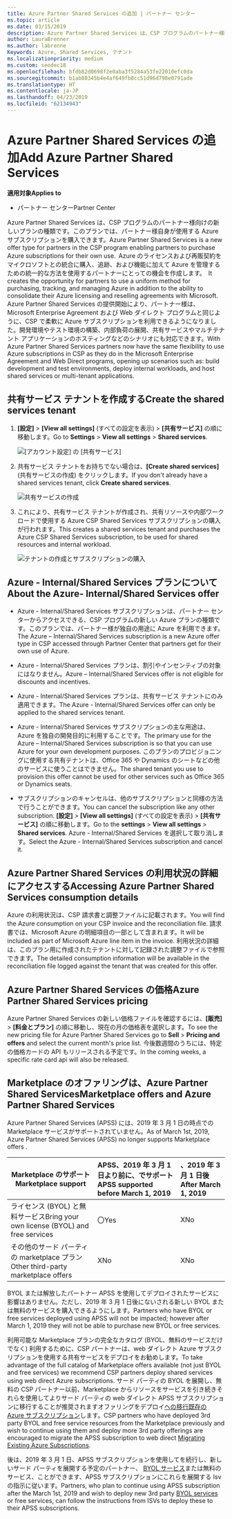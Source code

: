 ```yaml
---
title: Azure Partner Shared Services の追加 | パートナー センター
ms.topic: article
ms.date: 03/15/2019
description: Azure Partner Shared Services は、CSP プログラムのパートナー様向けの新しいプランの種類です。このプランでは、パートナー様自身が使用する Azure サブスクリプションを購入できます。
author: LauraBrenner
ms.author: labrenne
Keywords: Azure, Shared Services, テナント
ms.localizationpriority: medium
ms.custom: seodec18
ms.openlocfilehash: bfdb82d0698f2e0aba3f5284a53fe22010efc0da
ms.sourcegitcommit: b1ab80345b4e4af649fb8cc51d96d798e0791ade
ms.translationtype: HT
ms.contentlocale: ja-JP
ms.lasthandoff: 04/23/2019
ms.locfileid: "62134943"
---
```

# <a name="add-azure-partner-shared-services"></a><span data-ttu-id="6c106-104">Azure Partner Shared Services の追加</span><span class="sxs-lookup"><span data-stu-id="6c106-104">Add Azure Partner Shared Services</span></span>

<span data-ttu-id="6c106-105">**適用対象**</span><span class="sxs-lookup"><span data-stu-id="6c106-105">**Applies to**</span></span>

-  <span data-ttu-id="6c106-106">パートナー センター</span><span class="sxs-lookup"><span data-stu-id="6c106-106">Partner Center</span></span>

<span data-ttu-id="6c106-107">Azure Partner Shared Services は、CSP プログラムのパートナー様向けの新しいプランの種類です。このプランでは、パートナー様自身が使用する Azure サブスクリプションを購入できます。</span><span class="sxs-lookup"><span data-stu-id="6c106-107">Azure Partner Shared Services is a new offer type for partners in the CSP program enabling partners to purchase Azure subscriptions for their own use.</span></span><span data-ttu-id="6c106-108">  Azure のライセンスおよび再販契約をマイクロソフトとの統合に購入、追跡、および機能に加えて Azure を管理するための統一的な方法を使用するパートナーにとっての機会を作成します。</span><span class="sxs-lookup"><span data-stu-id="6c106-108">  It creates the opportunity for partners to use a uniform method for purchasing, tracking, and managing Azure in addition to the ability to consolidate their Azure licensing and reselling agreements with Microsoft.</span></span> <span data-ttu-id="6c106-109">Azure Partner Shared Services の提供開始により、パートナー様は、Microsoft Enterprise Agreement および Web ダイレクト プログラムと同じように、CSP で柔軟に Azure サブスクリプションを利用できるようになりました。開発環境やテスト環境の構築、内部負荷の展開、共有サービスやマルチテナント アプリケーションのホスティングなどのシナリオにも対応できます。</span><span class="sxs-lookup"><span data-stu-id="6c106-109">With Azure Partner Shared Services partners now have the same flexibility to use Azure subscriptions in CSP as they do in the Microsoft Enterprise Agreement and Web Direct programs, opening up scenarios such as:  build development and test environments, deploy internal workloads, and host shared services or multi-tenant applications.</span></span>  

## <a name="create-the-shared-services-tenant"></a><span data-ttu-id="6c106-110">共有サービス テナントを作成する</span><span class="sxs-lookup"><span data-stu-id="6c106-110">Create the shared services tenant</span></span>

1. <span data-ttu-id="6c106-111">**[設定]** > **[View all settings]** (すべての設定を表示) > **[共有サービス]** の順に移動します。</span><span class="sxs-lookup"><span data-stu-id="6c106-111">Go to **Settings** > **View all settings** > **Shared services**.</span></span>

    ![**[アカウント設定]** の **[共有サービス]**](images/sharedservices2.png)

2. <span data-ttu-id="6c106-113">共有サービス テナントをお持ちでない場合は、**[Create shared services]** (共有サービスの作成) をクリックします。</span><span class="sxs-lookup"><span data-stu-id="6c106-113">If you don't already have a shared services tenant, click **Create shared services**.</span></span>

    ![共有サービスの作成](images/sharedservices3.png)

3. <span data-ttu-id="6c106-115">これにより、共有サービス テナントが作成され、共有リソースや内部ワークロードで使用する Azure CSP Shared Services サブスクリプションの購入が行われます。</span><span class="sxs-lookup"><span data-stu-id="6c106-115">This creates a shared services tenant and purchases the Azure CSP Shared Services subscription, to be used for shared resources and internal workload.</span></span>

    ![テナントの作成とサブスクリプションの購入](images/sharedservices5.png)

## <a name="about-the-azure--internalshared-services-offer"></a><span data-ttu-id="6c106-117">Azure - Internal/Shared Services プランについて</span><span class="sxs-lookup"><span data-stu-id="6c106-117">About the Azure- Internal/Shared Services offer</span></span>

- <span data-ttu-id="6c106-118">Azure - Internal/Shared Services サブスクリプションは、パートナー センターからアクセスできる、CSP プログラムの新しい Azure プランの種類です。このプランでは、パートナー様が独自の用途に Azure を利用できます。</span><span class="sxs-lookup"><span data-stu-id="6c106-118">The Azure – Internal/Shared Services subscription is a new Azure offer type in CSP accessed through Partner Center that partners get for their own use of Azure.</span></span> 

- <span data-ttu-id="6c106-119">Azure - Internal/Shared Services プランは、割引やインセンティブの対象にはなりません。</span><span class="sxs-lookup"><span data-stu-id="6c106-119">Azure – Internal/Shared Services offer is not eligible for discounts and incentives.</span></span>

- <span data-ttu-id="6c106-120">Azure - Internal/Shared Services プランは、共有サービス テナントにのみ適用できます。</span><span class="sxs-lookup"><span data-stu-id="6c106-120">The Azure - Internal/Shared Services offer can only be applied to the shared services tenant.</span></span>

- <span data-ttu-id="6c106-121">Azure - Internal/Shared Services サブスクリプションの主な用途は、Azure を独自の開発目的に利用することです。</span><span class="sxs-lookup"><span data-stu-id="6c106-121">The primary use for the Azure – Internal/Shared Services subscription is so that you can use Azure for your own development purposes.</span></span> <span data-ttu-id="6c106-122">このプランのプロビジョニングに使用する共有テナントは、Office 365 や Dynamics のシートなどの他のサービスに使うことはできません。</span><span class="sxs-lookup"><span data-stu-id="6c106-122">The shared tenant you use to provision this offer cannot be used for other services such as Office 365 or Dynamics seats.</span></span> 

- <span data-ttu-id="6c106-123">サブスクリプションのキャンセルは、他のサブスクリプションと同様の方法で行うことができます。</span><span class="sxs-lookup"><span data-stu-id="6c106-123">You can cancel the subscription like any other subscription.</span></span> <span data-ttu-id="6c106-124">**[設定]** > **[View all settings]** (すべての設定を表示) > **[共有サービス]** の順に移動します。</span><span class="sxs-lookup"><span data-stu-id="6c106-124">Go to the **settings** > **View all settings** > **Shared services**.</span></span> <span data-ttu-id="6c106-125">Azure - Internal/Shared Services を選択して取り消します。</span><span class="sxs-lookup"><span data-stu-id="6c106-125">Select the Azure - Internal/Shared Services subscription and cancel it.</span></span>

## <a name="accessing-azure-partner-shared-services-consumption-details"></a><span data-ttu-id="6c106-126">Azure Partner Shared Services の利用状況の詳細にアクセスする</span><span class="sxs-lookup"><span data-stu-id="6c106-126">Accessing Azure Partner Shared Services consumption details</span></span>

<span data-ttu-id="6c106-127">Azure の利用状況は、CSP 請求書と調整ファイルに記載されます。</span><span class="sxs-lookup"><span data-stu-id="6c106-127">You will find the Azure consumption on your CSP invoice and the reconciliation file.</span></span> <span data-ttu-id="6c106-128">請求書では、Microsoft Azure の明細項目の一部として含まれます。</span><span class="sxs-lookup"><span data-stu-id="6c106-128">It will be included as part of Microsoft Azure line item in the invoice.</span></span> <span data-ttu-id="6c106-129">利用状況の詳細は、このプラン用に作成されたテナントに対して記録された調整ファイルで参照できます。</span><span class="sxs-lookup"><span data-stu-id="6c106-129">The detailed consumption information will be available in the reconciliation file logged against the tenant that was created for this offer.</span></span> 

## <a name="azure-partner-shared-services-pricing"></a><span data-ttu-id="6c106-130">Azure Partner Shared Services の価格</span><span class="sxs-lookup"><span data-stu-id="6c106-130">Azure Partner Shared Services pricing</span></span>

<span data-ttu-id="6c106-131">Azure Partner Shared Services の新しい価格ファイルを確認するには、**[販売]** > **[料金とプラン]** の順に移動し、現在の月の価格表を選択します。</span><span class="sxs-lookup"><span data-stu-id="6c106-131">To see the new pricing file for Azure Partner Shared Services go to **Sell** > **Pricing and offers** and select the current month's price list.</span></span> <span data-ttu-id="6c106-132">今後数週間のうちには、特定の価格カードの API もリリースされる予定です。</span><span class="sxs-lookup"><span data-stu-id="6c106-132">In the coming weeks, a specific rate card api will also be released.</span></span>

## <a name="marketplace-offers-and-azure-partner-shared-services"></a><span data-ttu-id="6c106-133">Marketplace のオファリングは、Azure Partner Shared Services</span><span class="sxs-lookup"><span data-stu-id="6c106-133">Marketplace offers and Azure Partner Shared Services</span></span>

<span data-ttu-id="6c106-134">Azure Partner Shared Services (APSS) には、2019 年 3 月 1 日の時点での Marketplace サービスがサポートされていません。</span><span class="sxs-lookup"><span data-stu-id="6c106-134">As of March 1st, 2019, Azure Partner Shared Services (APSS) no longer supports Marketplace offers .</span></span>   

|<span data-ttu-id="6c106-135">**Marketplace のサポート**</span><span class="sxs-lookup"><span data-stu-id="6c106-135">**Marketplace support**</span></span>   |<span data-ttu-id="6c106-136">**APSS、2019 年 3 月 1 日より前に、でサポート**</span><span class="sxs-lookup"><span data-stu-id="6c106-136">**APSS supported before March 1, 2019**</span></span>|<span data-ttu-id="6c106-137">**、2019 年 3 月 1 日後**</span><span class="sxs-lookup"><span data-stu-id="6c106-137">**After March 1, 2019**</span></span>|
|---------------------------|:----------------------------|:-------------------|
|<span data-ttu-id="6c106-138">ライセンス (BYOL) と無料サービス</span><span class="sxs-lookup"><span data-stu-id="6c106-138">Bring your own license (BYOL) and free services</span></span>   | <span data-ttu-id="6c106-139">〇</span><span class="sxs-lookup"><span data-stu-id="6c106-139">Yes</span></span>   | <span data-ttu-id="6c106-140">X</span><span class="sxs-lookup"><span data-stu-id="6c106-140">No</span></span>|
|<span data-ttu-id="6c106-141">その他のサード パーティの marketplace プラン</span><span class="sxs-lookup"><span data-stu-id="6c106-141">Other third-party marketplace offers</span></span>   | <span data-ttu-id="6c106-142">X</span><span class="sxs-lookup"><span data-stu-id="6c106-142">No</span></span>   |<span data-ttu-id="6c106-143">X</span><span class="sxs-lookup"><span data-stu-id="6c106-143">No</span></span>|


<span data-ttu-id="6c106-144">BYOL または解放したパートナー APSS を使用してデプロイされたサービスに影響はありません。ただし、2019 年 3 月 1 日後にないされる新しい BYOL または無料のサービスを購入できるようにします。</span><span class="sxs-lookup"><span data-stu-id="6c106-144">Partners who have BYOL or free services deployed using APSS will not be impacted; however after  March 1, 2019 they will not be able to purchase new BYOL or free services.</span></span> 

<span data-ttu-id="6c106-145">利用可能な Marketplace プランの完全なカタログ (BYOL、無料のサービスだけでなく) 利用するために、CSP パートナーは、web ダイレクト Azure サブスクリプションを使用する共有サービスをデプロイをお勧めします。</span><span class="sxs-lookup"><span data-stu-id="6c106-145">To take advantage of the full catalog of Marketplace offers available (not just BYOL and free services) we recommend CSP partners deploy shared services using web direct Azure subscriptions.</span></span>  <span data-ttu-id="6c106-146">サード パーティの BYOL を展開し、無料の CSP パートナー以前、Marketplace からリソースをサービスを引き続きそれらを使用してよりサード パーティの web ダイレクト APSS サブスクリプションに移行することが推奨されますオファリングをデプロイ[への移行既存の Azure サブスクリプション](https://docs.microsoft.com/azure/cloud-solution-provider/migration/migration#migrating-existing-azure-subscriptions)します。</span><span class="sxs-lookup"><span data-stu-id="6c106-146">CSP partners who have deployed 3rd party BYOL and free service resources from the Marketplace previously and wish to continue using them and deploy more 3rd party offerings are encouraged to migrate the APSS subscription to web direct [Migrating Existing Azure Subscriptions](https://docs.microsoft.com/azure/cloud-solution-provider/migration/migration#migrating-existing-azure-subscriptions).</span></span>

<span data-ttu-id="6c106-147">後は、2019 年 3 月 1 日、APSS サブスクリプションを使用してを続行し、新しいサード パーティを展開する予定のパートナー、 [BYOL サービス](https://azuremarketplace.microsoft.com/marketplace/apps?filters=byol)または無料のサービス、ことができます、APSS サブスクリプションにこれらを展開する Isv の指示に従います。</span><span class="sxs-lookup"><span data-stu-id="6c106-147">Partners, who plan to continue using APSS subscription after the March 1st, 2019 and wish to deploy new 3rd party [BYOL services](https://azuremarketplace.microsoft.com/marketplace/apps?filters=byol) or free services, can follow the instructions from ISVs to deploy these to their APSS subscriptions.</span></span>


